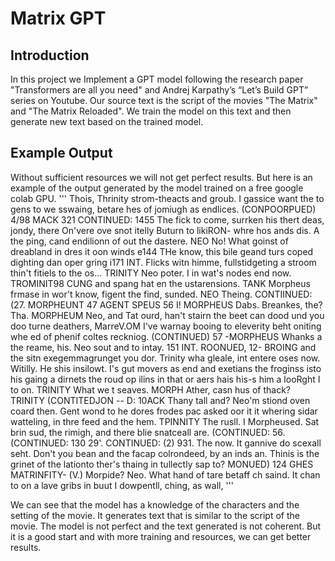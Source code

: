 # Matrix GPT
## Introduction
In this project we Implement a GPT model following the research paper "Transformers are all you need" and Andrej Karpathy’s “Let’s Build GPT” series on Youtube. Our source text is the script of the movies "The Matrix" and "The Matrix Reloaded". We train the model on this text and then generate new text based on the trained model.
## Example Output
Without sufficient resources we will not get perfect results. But here is an example of the output generated by the model trained on a free google colab GPU.
''' Thois, Thrinity strom-theacts and groub. I gassice want the
to gens to we sswaing, betare
hes of jomiugh as endlices.
(CONPOORPUED) 4/98 MACK
321 CONTINUED: 1455
The fick to come, surrken his
thert deas, jondy, there On'vere
ove snot itelly Buturn
to likiRON- whre hos ands dis.
A the ping, cand endilionn of out the
dastere.
NEO
No!
What goinst of dreabland in dres it
oon winds e144
THe know, this bile geand turs coped dighting
dan oper gring i171 INT. Flicks
witn himme, fullstidgeting a stroom thin't
fitiels to
the os...
TRINITY
Neo poter. I in wat's nodes end now.
TROMINIT98 CUNG and spang hat en
the ustarensions.
TANK
Morpheus frmase in wor't know, figent the find, sunded.
NEO
Theing. CONTIINUED: (27.
MORPHEUNT 47
AGENT SPEUS 56
I!
MORPHEUS
Dabs. Breankes, the?
Tha. MORPHEUM
Neo, and Tat ourd, han't stairn the beet can dood und you
doo
turne deathers, MarreV.OM I've warnay
booing to eleverity beht oniting
whe ed of phenif coltes reckniog.
(CONTINUED) 57 -MORPHEUS
Whanks a the reame, his.
Neo sout and to intay.
151 INT. ROONUED, 12- BROING and the sitn exegemmagrunget you dor.
Trinity wha
gleale, int entere oses now. Witilly.
He shis insilowt. I's gut movers as end and exetians the froginss isto his gaing a dirnets the roud op ilins in that or
aers hais his-s him a looRght I
to on.
TRINITY
What we t seaves.
MORPH
Ather,
casn hus of thack?
TRINITY (CONTITEDJON -- D: 10ACK
Thany tall and?
Neo'm stiond oven coard then.
Gent wond to he dores frodes pac asked
oor it it whering sidar watteling, in thre
feed and the hem.
TPINNITY
The rusll. I Morpheused. Sat
brin sud, the rimigh, and there blie
snatceall are.
(CONTINUED: 56.
(CONTINUED: 130
29'. CONTINUED: (2) 931.
The now. It gannive do scexall seht. Don't
you bean and the facap colrondeed, by an inds an.
Thinis is the grinet of the lationto
ther's thaing in tullectly sap to?
MONUED) 124 GHES MATRINFITY- (V.)
Morpide? Neo.
What hand of tare betaff ch saind. It
chan to on a lave gribs in buut I dowpentll, ching,
as wall, '''

We can see that the model has a knowledge of the characters and the setting of the movie. It generates text that is similar to the script of the movie. The model is not perfect and the text generated is not coherent. But it is a good start and with more training and resources, we can get better results.